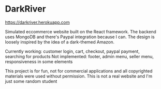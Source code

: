 # DarkRiver
https://darkriver.herokuapp.com

Simulated eccommerce website built on the React framework. The backend uses MongoDB and there's Paypal integration because I can. 
The design is loosely inspired by the idea of a dark-themed Amazon.

Currently working: customer login, cart, checkout, paypal payment, searching for products
Not implemented: footer, admin menu, seller menu, responsiveness in some elements

This project is for fun, not for commercial applications and all copyrighted materials were used without permission. This is not a real website and I'm just some random student
